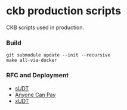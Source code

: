 # ckb production scripts

CKB scripts used in production.

### Build

```
git submodule update --init --recursive
make all-via-docker
```

### RFC and Deployment

* [sUDT](https://github.com/nervosnetwork/rfcs/blob/master/rfcs/0025-simple-udt/0025-simple-udt.md)
* [Anyone Can Pay](https://github.com/nervosnetwork/rfcs/blob/master/rfcs/0026-anyone-can-pay/0026-anyone-can-pay.md)
* [xUDT](https://github.com/nervosnetwork/rfcs/pull/428)

